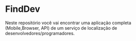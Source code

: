 # FindDev
Neste repositório você vai encontrar uma aplicação completa (Mobile,Browser, API) de um serviço de localização de desenvolvedores/programadores.
